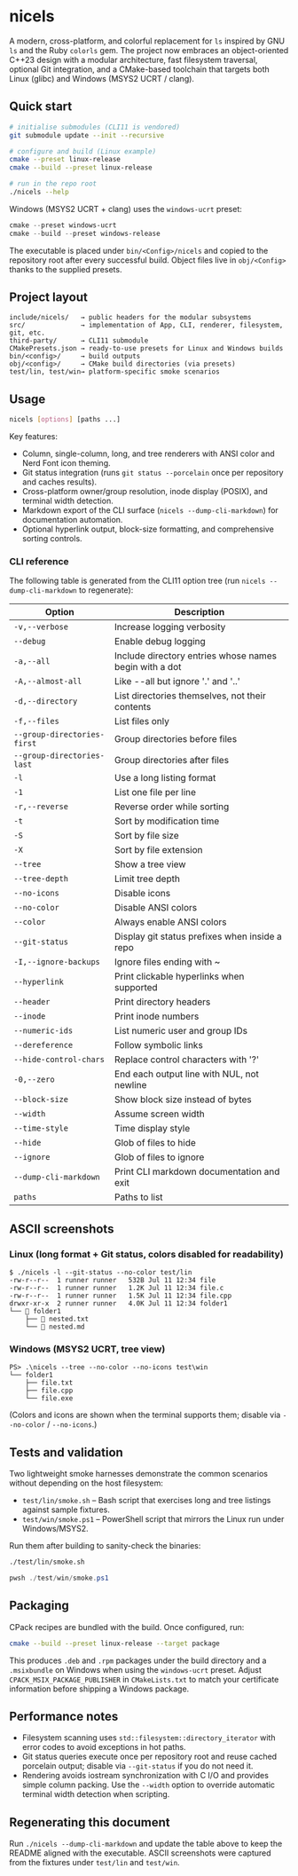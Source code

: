 # nicels

A modern, cross-platform, and colorful replacement for `ls` inspired by GNU `ls` and the Ruby
`colorls` gem. The project now embraces an object-oriented C++23 design with a modular architecture,
fast filesystem traversal, optional Git integration, and a CMake-based toolchain that targets both
Linux (glibc) and Windows (MSYS2 UCRT / clang).

## Quick start

```bash
# initialise submodules (CLI11 is vendored)
git submodule update --init --recursive

# configure and build (Linux example)
cmake --preset linux-release
cmake --build --preset linux-release

# run in the repo root
./nicels --help
```

Windows (MSYS2 UCRT + clang) uses the `windows-ucrt` preset:

```powershell
cmake --preset windows-ucrt
cmake --build --preset windows-release
```

The executable is placed under `bin/<Config>/nicels` and copied to the repository root after every
successful build. Object files live in `obj/<Config>` thanks to the supplied presets.

## Project layout

```
include/nicels/   → public headers for the modular subsystems
src/              → implementation of App, CLI, renderer, filesystem, git, etc.
third-party/      → CLI11 submodule
CMakePresets.json → ready-to-use presets for Linux and Windows builds
bin/<config>/     → build outputs
obj/<config>/     → CMake build directories (via presets)
test/lin, test/win→ platform-specific smoke scenarios
```

## Usage

```bash
nicels [options] [paths ...]
```

Key features:

- Column, single-column, long, and tree renderers with ANSI color and Nerd Font icon theming.
- Git status integration (runs `git status --porcelain` once per repository and caches results).
- Cross-platform owner/group resolution, inode display (POSIX), and terminal width detection.
- Markdown export of the CLI surface (`nicels --dump-cli-markdown`) for documentation automation.
- Optional hyperlink output, block-size formatting, and comprehensive sorting controls.

### CLI reference

The following table is generated from the CLI11 option tree (run `nicels --dump-cli-markdown` to
regenerate):

| Option | Description |
| --- | --- |
| ``-v,--verbose`` | Increase logging verbosity |
| ``--debug`` | Enable debug logging |
| ``-a,--all`` | Include directory entries whose names begin with a dot |
| ``-A,--almost-all`` | Like --all but ignore '.' and '..' |
| ``-d,--directory`` | List directories themselves, not their contents |
| ``-f,--files`` | List files only |
| ``--group-directories-first`` | Group directories before files |
| ``--group-directories-last`` | Group directories after files |
| ``-l`` | Use a long listing format |
| ``-1`` | List one file per line |
| ``-r,--reverse`` | Reverse order while sorting |
| ``-t`` | Sort by modification time |
| ``-S`` | Sort by file size |
| ``-X`` | Sort by file extension |
| ``--tree`` | Show a tree view |
| ``--tree-depth`` | Limit tree depth |
| ``--no-icons`` | Disable icons |
| ``--no-color`` | Disable ANSI colors |
| ``--color`` | Always enable ANSI colors |
| ``--git-status`` | Display git status prefixes when inside a repo |
| ``-I,--ignore-backups`` | Ignore files ending with ~ |
| ``--hyperlink`` | Print clickable hyperlinks when supported |
| ``--header`` | Print directory headers |
| ``--inode`` | Print inode numbers |
| ``--numeric-ids`` | List numeric user and group IDs |
| ``--dereference`` | Follow symbolic links |
| ``--hide-control-chars`` | Replace control characters with '?' |
| ``-0,--zero`` | End each output line with NUL, not newline |
| ``--block-size`` | Show block size instead of bytes |
| ``--width`` | Assume screen width |
| ``--time-style`` | Time display style |
| ``--hide`` | Glob of files to hide |
| ``--ignore`` | Glob of files to ignore |
| ``--dump-cli-markdown`` | Print CLI markdown documentation and exit |
| ``paths`` | Paths to list |

## ASCII screenshots

### Linux (long format + Git status, colors disabled for readability)

```
$ ./nicels -l --git-status --no-color test/lin
-rw-r--r--  1 runner runner   532B Jul 11 12:34 file
-rw-r--r--  1 runner runner   1.2K Jul 11 12:34 file.c
-rw-r--r--  1 runner runner   1.5K Jul 11 12:34 file.cpp
drwxr-xr-x  2 runner runner   4.0K Jul 11 12:34 folder1
└── 📁 folder1
    ├── 📄 nested.txt
    └── 📄 nested.md
```

### Windows (MSYS2 UCRT, tree view)

```
PS> .\nicels --tree --no-color --no-icons test\win
└── folder1
    ├── file.txt
    ├── file.cpp
    └── file.exe
```

(Colors and icons are shown when the terminal supports them; disable via `--no-color` / `--no-icons`.)

## Tests and validation

Two lightweight smoke harnesses demonstrate the common scenarios without depending on the host
filesystem:

- `test/lin/smoke.sh` – Bash script that exercises long and tree listings against sample fixtures.
- `test/win/smoke.ps1` – PowerShell script that mirrors the Linux run under Windows/MSYS2.

Run them after building to sanity-check the binaries:

```bash
./test/lin/smoke.sh
```

```powershell
pwsh ./test/win/smoke.ps1
```

## Packaging

CPack recipes are bundled with the build. Once configured, run:

```bash
cmake --build --preset linux-release --target package
```

This produces `.deb` and `.rpm` packages under the build directory and a `.msixbundle` on Windows
when using the `windows-ucrt` preset. Adjust `CPACK_MSIX_PACKAGE_PUBLISHER` in `CMakeLists.txt` to
match your certificate information before shipping a Windows package.

## Performance notes

- Filesystem scanning uses `std::filesystem::directory_iterator` with error codes to avoid
  exceptions in hot paths.
- Git status queries execute once per repository root and reuse cached porcelain output; disable via
  `--git-status` if you do not need it.
- Rendering avoids iostream synchronization with C I/O and provides simple column packing. Use the
  `--width` option to override automatic terminal width detection when scripting.

## Regenerating this document

Run `./nicels --dump-cli-markdown` and update the table above to keep the README aligned with the
executable. ASCII screenshots were captured from the fixtures under `test/lin` and `test/win`.
